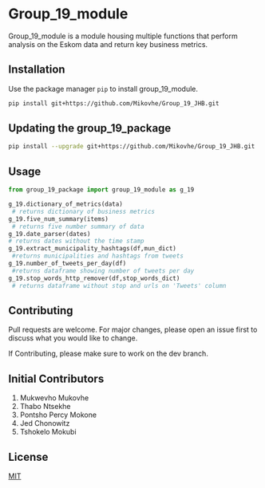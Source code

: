 # Group_19_module

Group_19_module is a module housing multiple functions that perform analysis on the Eskom data and return key business metrics.

## Installation

Use the package manager `pip` to install group_19_module.

```bash
pip install git+https://github.com/Mikovhe/Group_19_JHB.git
```

## Updating the group_19_package
```bash
pip install --upgrade git+https://github.com/Mikovhe/Group_19_JHB.git
```

## Usage

```python
from group_19_package import group_19_module as g_19

g_19.dictionary_of_metrics(data)
 # returns dictionary of business metrics
g_19.five_num_summary(items)
 # returns five number summary of data
g_19.date_parser(dates)
# returns dates without the time stamp
g_19.extract_municipality_hashtags(df,mun_dict)
 #returns municipalities and hashtags from tweets
g_19.number_of_tweets_per_day(df)
 #returns dataframe showing number of tweets per day
g_19.stop_words_http_remover(df,stop_words_dict)
 # returns dataframe without stop and urls on 'Tweets' column

```

## Contributing
Pull requests are welcome. For major changes, please open an issue first to discuss what you would like to change.

If Contributing, please make sure to work on the dev branch.

## Initial Contributors
1. Mukwevho Mukovhe
2. Thabo Ntsekhe
3. Pontsho Percy Mokone
4. Jed Chonowitz
5. Tshokelo Mokubi



## License
[MIT](https://choosealicense.com/licenses/mit/)
